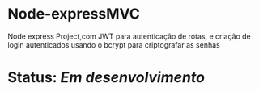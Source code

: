 # Node-expressMVC
Node express Project,com JWT para autenticação de rotas,  e criação de login autenticados usando o bcrypt para criptografar as senhas


# Status: _Em desenvolvimento_
